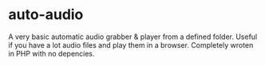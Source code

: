 # auto-audio
A very basic automatic audio grabber & player from a defined folder. Useful if you have a lot audio files and play them in a browser.
Completely wroten in PHP with no depencies.